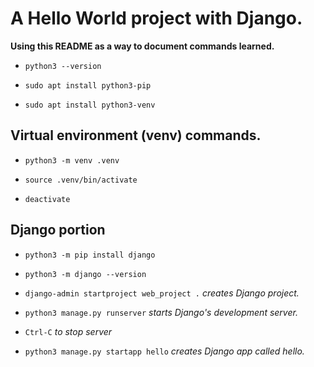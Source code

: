 # A Hello World project with Django.  

**Using this README as a way to document commands learned.**  

- `python3 --version`  

- `sudo apt install python3-pip`  

- `sudo apt install python3-venv`  

## Virtual environment (venv) commands.  

- `python3 -m venv .venv`  

- `source .venv/bin/activate`  
- `deactivate`  

## Django portion  

- `python3 -m pip install django`  
- `python3 -m django --version`  

- `django-admin startproject web_project .` *creates Django project.*  

- `python3 manage.py runserver` *starts Django's development server.*  
- `Ctrl-C` *to stop server*  


- `python3 manage.py startapp hello` *creates Django app called hello.*  
